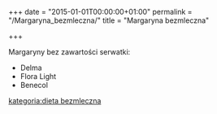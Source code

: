 +++
date = "2015-01-01T00:00:00+01:00"
permalink = "/Margaryna_bezmleczna/"
title = "Margaryna bezmleczna"

+++

Margaryny bez zawartości serwatki:

-   Delma
-   Flora Light
-   Benecol

[kategoria:dieta bezmleczna](/atopedia/kategoria:dieta_bezmleczna "wikilink")